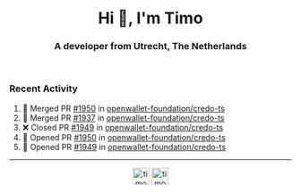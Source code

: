 <h1 align="center">Hi 👋, I'm Timo</h1>
<h3 align="center">A developer from Utrecht, The Netherlands</h3>
<br/>
<!-- https://github.com/rahuldkjain/github-profile-readme-generator --!>

<!--  <p align="left"><img src="https://github-readme-stats.vercel.app/api?username=timoglastra&show_icons=true&count_private=true&" alt="timoglastra" /></p> --!>

<!--
Github language stats
<p align="left"><img src="https://github-readme-stats.vercel.app/api/top-langs/?username=timoglastra&layout=compact" alt="timoglastra" /><p>
-->

<!-- Codestats language stats -->
<!-- <p align="left"><img src="https://codestats-readme.vercel.app/api/top-langs/?username=timoglastra&layout=compact&language_count=12" alt="timoglastra" /><p>    --!>
  
<h3>Recent Activity</h3>

<!--START_SECTION:activity-->
1. 🎉 Merged PR [#1950](https://github.com/openwallet-foundation/credo-ts/pull/1950) in [openwallet-foundation/credo-ts](https://github.com/openwallet-foundation/credo-ts)
2. 🎉 Merged PR [#1937](https://github.com/openwallet-foundation/credo-ts/pull/1937) in [openwallet-foundation/credo-ts](https://github.com/openwallet-foundation/credo-ts)
3. ❌ Closed PR [#1949](https://github.com/openwallet-foundation/credo-ts/pull/1949) in [openwallet-foundation/credo-ts](https://github.com/openwallet-foundation/credo-ts)
4. 💪 Opened PR [#1950](https://github.com/openwallet-foundation/credo-ts/pull/1950) in [openwallet-foundation/credo-ts](https://github.com/openwallet-foundation/credo-ts)
5. 💪 Opened PR [#1949](https://github.com/openwallet-foundation/credo-ts/pull/1949) in [openwallet-foundation/credo-ts](https://github.com/openwallet-foundation/credo-ts)
<!--END_SECTION:activity-->

---

<p align="center">
<a href="https://twitter.com/timoglastra" target="blank"><img align="center" src="https://cdn.jsdelivr.net/npm/simple-icons@3.0.1/icons/twitter.svg" alt="timoglastra" height="30" width="30" /></a>
<a href="https://linkedin.com/in/timoglastra" target="blank"><img align="center" src="https://cdn.jsdelivr.net/npm/simple-icons@3.0.1/icons/linkedin.svg" alt="timoglastra" height="30" width="30" /></a>
</p>



